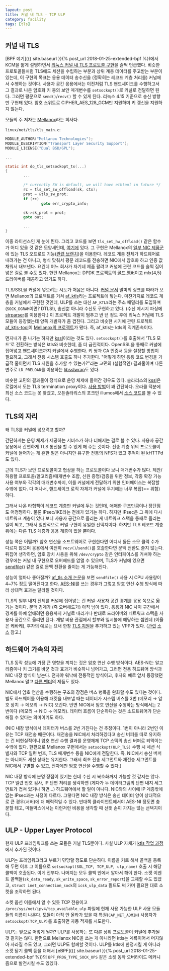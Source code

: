 ```yaml
---
layout: post
title: 커널 내 TLS - TCP ULP
category: facility
tags: [tls]
---
```

## 커널 내 TLS

[BPF 얘기]({{ site.baseurl }}{% post_url 2018-01-25-extended-bpf %})에서 KCM을 짧게 설명하면서 [리눅스 커널 내 TLS 프로토콜 구현](https://wariua.cafe24.com/wiki/Documentation/networking/tls.txt)을 슬쩍 언급했다. 비슷한 프로토콜들처럼 TLS에도 세션을 수립하는 부분과 상위 계층 데이터를 주고받는 부분이 있는데, 이 구현의 목표는 응용 데이터 송수신을 (정확히는 레코드 계층 처리를) 커널에서 수행하는 것이다. 사용자 공간 응용에서는 이전처럼 TLS 핸드셰이크를 수행하고서 그 결과로 나온 암호화 키 등의 보안 매개변수를 `setsockopt()`로 커널로 전달하면 된다. 그러면 평문으로 `send()`/`recv()` 할 수 있게 된다. 리눅스 4.15 기준으로 송신 방향만 구현돼 있다. 암호 스위트로 CIPHER_AES_128_GCM만 지원하며 키 갱신을 지원하지 않는다.

모듈의 주 저자는 [Mellanox](http://www.mellanox.com/)라는 회사다.

`linux/net/tls/tls_main.c`:
```c
MODULE_AUTHOR("Mellanox Technologies");
MODULE_DESCRIPTION("Transport Layer Security Support");
MODULE_LICENSE("Dual BSD/GPL");

...

static int do_tls_setsockopt_tx(...)
{
        ...

        /* currently SW is default, we will have ethtool in future */
        rc = tls_set_sw_offload(sk, ctx);
        prot = &tls_sw_prot;
        if (rc)
                goto err_crypto_info;

        sk->sk_prot = prot;
        goto out;

        ...
}
```

이중 라이선스인 게 눈에 띈다. 그리고 코드를 보면 `tls_set_hw_offload()` 같은 함수가 어디 있을 것 같은 모양새인데, [여기에](https://github.com/Mellanox/tls-offload/blob/tls_device_v3/net/tls/tls_device.c) 있다. 그 구현은 Mellanox의 [일부 NIC 제품군](http://www.mellanox.com/page/programmable_network_adapters)에 있는 TLS 오프로드 기능([관련 브랜치](https://github.com/Mellanox/tls-offload/tree/tls_device_v3))을 이용한다. 레코드 계층 전체가 하드웨어로 내려가는 건 아니고, 형식 맞춰서 평문 레코드를 전송하면 NIC에서 암호화 하고 인증 값 채워서 내보낸다. 요컨데 어느 회사가 자기네 제품 팔려고 커널에 관련 코드를 슬쩍 집어넣은 걸로 볼 수도 있다. 한편 Mellanox는 DPDK 프로젝트의 [골드 멤버](http://dpdk.org/about)이고 mlx{4,5} 드라이버를 제공하고 있기도 하다.

TLS/SSL을 커널에 넣으려는 시도가 처음은 아니다. [커널 문서](https://wariua.cafe24.com/wiki/Documentation/networking/tls.txt) 말미의 링크를 따라가 보면 Mellanox의 프로젝트를 거쳐 [af_ktls](https://github.com/ktls/af_ktls)라는 프로젝트에 닿는다. 마찬가지로 레코드 계층을 커널에서 구현한 것인데, ULP를 쓰는 대신 `AF_KTLS`라는 주소 패밀리를 도입하며 (`SOCK_DGRAM`이면? DTLS!), 송신뿐 아니라 수신도 구현하고 있다. (수신 메시지 파싱에 [strparser](https://wariua.cafe24.com/wiki/Documentation/networking/strparser.txt)를 이용한다.) 이 프로젝트 개발이 멈추고 반 년 정도 후에 리눅스 커널에 TLS 모듈이 등장했는데 양쪽 개발자가 좀 겹친다. 그리고 비슷한 시기에 관련 프로젝트 [af_ktls-tool](https://github.com/ktls/af_ktls-tool)이 [Mellanox의 프로젝트](https://github.com/Mellanox/tls-af_ktls_tool)가 됐다. 즉, af_ktls는 ktls의 직계존속이다.

먼지내가 좀 나기는 하지만 [kssl](http://www.ksl.ci.kyutech.ac.jp/~kourai/research/kssl/kssl.html)이라는 것도 있다. `setsockopt()`를 호출해서 'TLS 모드'로 전환하는 방식은 ktls와 비슷한데, 좀 더 급진적이다. OpenSSL을 통째로 커널에 집어넣고 핸드셰이크까지 커널에서 수행한다. 키 쌍과 CA 인증서 등을 설정할 방법이 필요하고, 그래서 전용 시스템 호출도 하나 추가한다. "어떻게 하면 응용 코드 변경을 가급적 줄이면서 TLS 지원을 추가할 수 있는가?"라는 고민의 (실험적인) 결과물이며 다른 변주로 `LD_PRELOAD`를 이용하는 [libsslwrap](http://www.ksl.ci.kyutech.ac.jp/~kourai/research/libsslwrap/libsslwrap.html)도 있다.

비슷한 고민의 결과물이 정식으로 운영 체제에 들어간 경우도 있다. 솔라리스의 [kssl](https://docs.oracle.com/cd/E36784_01/html/E36883/kssl-5.html)은 로컬에서 도는 TLS termination proxy이다. [사용 방법](http://www.c0t0d0s0.org/archives/5575-Less-known-Solaris-Features-kssl.html)이 꽤 간단하다. 오라클 덕분에 최신 소스 코드는 못 찾겠고, 오픈솔라리스의 포크인 illumos에서 [소스 코드](http://src.illumos.org/source/xref/illumos-gate/usr/src/uts/common/inet/kssl/)를 볼 수 있다.

## TLS의 자리

왜 TLS를 커널에 넣으려고 할까?

간단하게는 운영 체제가 제공하는 서비스가 하나 더해지는 걸로 볼 수 있다. 사용자 공간 응용에서 간편하게 TLS 통신을 할 수 있게 해 주는 것이다. 전송 계층 위의 프로토콜이 커널에 들어가는 게 흔한 일은 아니지만 유구한 전통의 NFS가 있고 추억이 된 kHTTPd도 있다.

근데 TLS가 보안 프로토콜이고 협상을 하는 프로토콜이다 보니 매개변수가 많다. 제안/허용할 프로토콜/알고리즘/매개변수 조합, 신원 증명/검증을 위한 정보, 각종 확장 기능 사용 여부와 각각의 매개변수까지, 이를 커널에게 전달하기 위한 인터페이스는 복잡할 수밖에 없다. 다 떠나서, 핸드셰이크 로직 자체가 커널에 두기에는 너무 복잡(== 위험)하다.

그래서 나온 타협책이 레코드 계층만 커널에 두는 것인데, 애매한 구조만큼이나 장단점도 어정쩡하다. 물론 IPsec/IKE라는 전례가 있기는 하다. 하지만 IPsec은 그 위에 다시 네트워크 계층이 있다 보니 사용자 공간으로 올리는 게 네트워크 스택을 통째로 올리는 일이 되고, 그래서 일반적으로 커널 구현이 유일한 선택지이다. 하지만 TLS 레코드 계층 위에는 다른 TLS 계층과 응용 계층이 있을 뿐이다.

성능 쪽은 어떨까? 암호 연산을 소프트웨어로 구현한다면 어디서 돌든 소모 클럭 수가 다르지 않으며 응용에서 여전히 `recv()`/`send()`를 호출한다면 문맥 전환도 줄지 않는다. 뒤집어 생각하면, 암호 장치 사용을 위해 `/dev/crypto` 같은 인터페이스를 거쳐야 하는 경우에는 커널 내 구현으로 오버헤드를 없앨 수 있으며, TLS가 커널에 있으면 [sendfile()](https://github.com/wariua/manpages-ko/wiki/sendfile%282%29) 같은 걸로 문맥 전환을 줄이는 게 가능해진다.

성능이 얼마나 좋아질까? [af_tls 소개 논문](https://netdevconf.org/1.2/papers/ktls.pdf)을 보면 `sendfile()` 사용 시 CPU 사용량이 4~7% 정도 떨어진다고 한다. [AES-NI](https://ko.wikipedia.org/wiki/AES-NI)를 쓰는 경우가 그렇고 암호 연산 수행 방식에 따라 상대적 효과는 달라질 것이다.

TLS의 일부 내지 전체를 커널에 집어넣는 건 커널-사용자 공간 경계를 응용 쪽으로 옮기는 것이다. 문맥 경계가 (즉 오버헤드가) 아직 남아 있다. 응용과 NIC 사이 구간에서 경계를 아예 없애려면 응용까지 커널로 내리거나 반대로 드라이버와 네트워크 스택을 사용자 공간으로 올리면 된다. 개발 비용 관점에서 할부와 일시불에 해당하는 셈인데 (이율은 케바케), 후자의 예로는 요새 한창 [TLS 지원](https://wiki.fd.io/view/VPP/HostStack/TLS)을 추가하고 있는 VPP가 있다. ([관련](https://gerrit.fd.io/r/gitweb?p=vpp.git;a=tree;f=src/vnet/tls;h=1f2349ea297d7fdffd348383d69d0ab2913c12e8;hb=HEAD) [소](https://gerrit.fd.io/r/gitweb?p=vpp.git;a=tree;f=src/plugins/tlsmbedtls;h=b5806ecac0d1249be0c7995e6d62ce34054bbcaf;hb=HEAD)[스](https://gerrit.fd.io/r/gitweb?p=vpp.git;a=tree;f=src/plugins/tlsopenssl;h=50e37d2edea527af92e89e190076ee720a7648a4;hb=HEAD) 참고.)

## 하드웨어 가속의 자리

TLS 동작 성능에 가장 큰 영향을 끼치는 것은 암호 연산 수행 방식이다. AES-NI는 알고리즘이나 키 크기를 바꾼 것과 효과가 비슷하니 넘어가고, 그러면 전용 하드웨어 방식과 NIC 내장 방식이 남는다. 전자야 워낙에 전통적인 방식이고, 후자의 예로 앞서 등장했던 Mellanox 말고 [다른 벤더](http://interfacemasters.com/products/nics/encryption-nics/)의 제품도 있다.

NIC에서 암호 연산을 수행하는 구조의 장점은 버스 병목을 완화할 수도 있다는 것이다. 별도 하드웨어를 이용해 패킷을 내보낼 때는 데이터가 시스템 버스를 3번 (메모리 &rarr; 암호 장치 &rarr; 메모리 &rarr; NIC) 오간다. 반면 NIC에서 암호 연산을 수행하는 방식에서는 2번이다 (메모리 &rarr; NIC &rarr; 메모리). 데이터 흐름이 단순하다는 것은 소프트웨어가 단순해질 수 있다는 의미이기도 하다.

(NIC 내장 방식에서 데이터가 버스를 2번 거친다는 건 추정이다. 1번이 아니라 2번인 이유는 TCP 재전송 때문이다. 재전송을 NIC에서 처리하겠다고 송신 버퍼를 따로 유지하는 건 비현실적이니 암호 연산 수행 결과를 운영체제 TCP 스택의 송신 버퍼로 되먹이는 수밖에 없다. 한편으로 Mellanox 구현에서는 `setsockopt(ULP_TLS)` 수행 시 세션 식별자와 TCP 일련 번호, TLS 매개변수 등을 NIC에게 전달한다. 즉, NIC에서 송신 버퍼는 아니어도 세션 상태는 유지한다. 그래서 최초 전송 세그먼트와 재전송 세그먼트를 NIC에서 구별할 수 있고, 전자에만 암호 연산을 수행할 수 있다.)

NIC 내장 방식에 분명 장점이 있기는 한데 수신 시 복호화까지 가능할 것 같지는 않다. TCP 일련 번호 검사, IP 단편 처리를 생각하면 (게다가 두 데이터그램의 단편 내지 세그먼트가 겹쳐 있거나 하면...) 하드웨어에서 할 일이 아니다. NIC와의 사이에 IP 계층밖에 없는 IPsec과는 사정이 다르다. 그렇다면 NIC 내장 방식은 송신 데이터 양이 상대적으로 큰 경우(서버)에 더 매력적일 수 있다. 반대쪽 클라이언트에서야 AES-NI 정도면 충분할 테고, 미들박스에서는 이런저런 비용을 생각할 때 선뜻 손이 가지는 않는 선택지이다.

## ULP - Upper Layer Protocol

현재 ULP 프레임워크를 쓰는 모듈은 커널 TLS뿐이다. 사실 ULP 자체가 [ktls 작업 과정](https://github.com/Mellanox/tls-offload/commit/30ba54c)에서 추가된 것이다.

ULP는 프레임워크라고 부르기 민망할 정도로 단순하다. 이름을 키로 해서 콜백을 등록해 두면 이후 그 이름으로 `setsockopt(SOL_TCP, TCP_ULP, ulp_name)` 호출 시 해당 콜백이 호출된다. 이게 전부다. 나머지는 모두 콜백 안에서 알아서 해야 한다. 소켓 이벤트 콜백들(`sk_data_ready`, `sk_write_space`, `sk_error_report`)을 교체할 수도 있겠고, `struct inet_connection_sock`의 `icsk_ulp_data` 필드도 써 가며 필요한 대로 소켓을 조작하면 된다.

소켓 옵션 이름에서 알 수 있듯 TCP 전용이고 `/proc/sys/net/ipv4/tcp_available_ulp` 파일에 현재 사용 가능한 ULP 사용 모듈들의 이름이 나온다. 모듈이 아직 안 올라가 있을 때 특권(`CAP_NET_ADMIN`) 사용자가 `setsockopt(TCP_ULP)`를 호출하면 자동 적재를 시도한다.

ULP는 앞으로 어떻게 될까? ULP를 사용하는 또 다른 상위 프로토콜이 커널에 추가될 것 같지는 않다. 한편으로 Mellanox NIC을 쓰는 게 아니라면 ktls는 계륵이어서 머지않아 사라질 수도 있고, 그러면 ULP도 함께할 것이다. ULP를 ktls에 한정시킬 게 아니라 소켓 닫기 콜백 등을 더해서 [eBPF]({{ site.baseurl }}{% post_url 2018-01-25-extended-bpf %})의 `BPF_PROG_TYPE_SOCK_OPS` 같은 소켓 동작 오버라이드 메커니즘으로 발전시킬 수도 있겠다.
